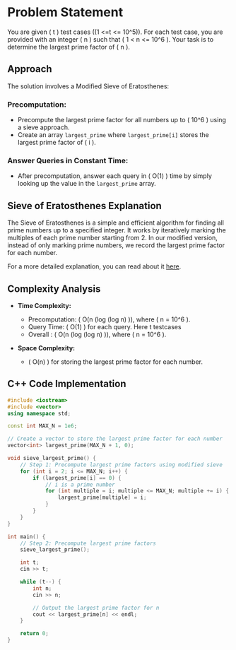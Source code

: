 # Problem Statement
You are given \( t \) test cases \((1 <=t <= 10^5)\). For each test case, you are provided with an integer \( n \) such that \( 1 < n <= 10^6 \). Your task is to determine the largest prime factor of \( n \).

## Approach
The solution involves a Modified Sieve of Eratosthenes:

### Precomputation:
- Precompute the largest prime factor for all numbers up to \( 10^6 \) using a sieve approach.
- Create an array `largest_prime` where `largest_prime[i]` stores the largest prime factor of \( i \).

### Answer Queries in Constant Time:
- After precomputation, answer each query in \( O(1) \) time by simply looking up the value in the `largest_prime` array.

## Sieve of Eratosthenes Explanation
The Sieve of Eratosthenes is a simple and efficient algorithm for finding all prime numbers up to a specified integer. It works by iteratively marking the multiples of each prime number starting from 2. In our modified version, instead of only marking prime numbers, we record the largest prime factor for each number.

For a more detailed explanation, you can read about it [here](https://en.wikipedia.org/wiki/Sieve_of_Eratosthenes).

## Complexity Analysis
- **Time Complexity:**
  - Precomputation: \( O(n (log (log n) )), where \( n = 10^6 \).
  - Query Time: \( O(1) \) for each query. Here t testcases
  - Overall :  \( O(n (log (log n) )), where \( n = 10^6 \).
  
- **Space Complexity:** 
  - \( O(n) \) for storing the largest prime factor for each number.

## C++ Code Implementation

```cpp
#include <iostream>
#include <vector>
using namespace std;

const int MAX_N = 1e6;

// Create a vector to store the largest prime factor for each number
vector<int> largest_prime(MAX_N + 1, 0);

void sieve_largest_prime() {
    // Step 1: Precompute largest prime factors using modified sieve
    for (int i = 2; i <= MAX_N; i++) {
        if (largest_prime[i] == 0) {
            // i is a prime number
            for (int multiple = i; multiple <= MAX_N; multiple += i) {
                largest_prime[multiple] = i;
            }
        }
    }
}

int main() {
    // Step 2: Precompute largest prime factors
    sieve_largest_prime();

    int t;
    cin >> t;

    while (t--) {
        int n;
        cin >> n;

        // Output the largest prime factor for n
        cout << largest_prime[n] << endl;
    }

    return 0;
}
